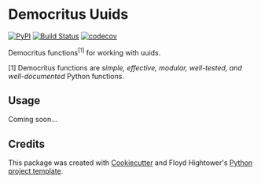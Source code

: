 # Democritus Uuids

[![PyPI](https://img.shields.io/pypi/v/d8s-uuids.svg)](https://pypi.python.org/pypi/d8s-uuids)
[![Build Status](https://travis-ci.com/democritus-project/d8s-uuids.svg?branch=main)](https://travis-ci.com/democritus-project/d8s-uuids)
[![codecov](https://codecov.io/gh/democritus-project/d8s-uuids/branch/main/graph/badge.svg?token=V0WOIXRGMM)](https://codecov.io/gh/democritus-project/d8s-uuids)

Democritus functions<sup>[1]</sup> for working with uuids.

[1] Democritus functions are <i>simple, effective, modular, well-tested, and well-documented</i> Python functions.

## Usage

Coming soon...

## Credits

This package was created with [Cookiecutter](https://github.com/audreyr/cookiecutter) and Floyd Hightower's [Python project template](https://github.com/fhightower-templates/python-project-template).
